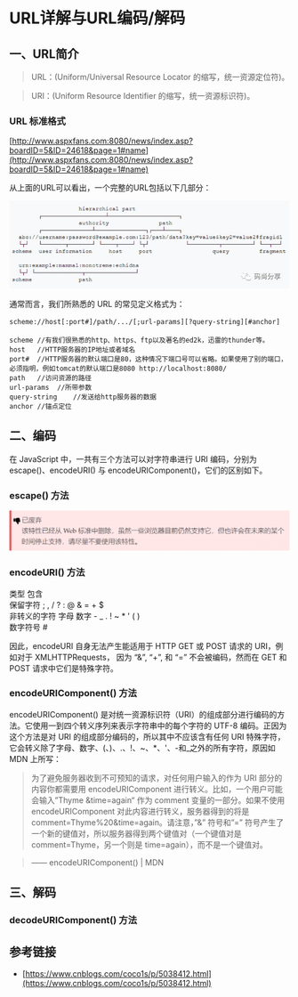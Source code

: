 # URL详解与URL编码/解码

## 一、URL简介

>URL：(Uniform/Universal Resource Locator 的缩写，统一资源定位符)。

>URI：(Uniform Resource Identifier 的缩写，统一资源标识符)。


### URL 标准格式

[http://www.aspxfans.com:8080/news/index.asp?boardID=5&ID=24618&page=1#name](http://www.aspxfans.com:8080/news/index.asp?boardID=5&ID=24618&page=1#name)

从上面的URL可以看出，一个完整的URL包括以下几部分：

![路径详解](./iamge1.jpeg)

通常而言，我们所熟悉的 URL 的常见定义格式为：

```
scheme://host[:port#]/path/.../[;url-params][?query-string][#anchor]

scheme //有我们很熟悉的http、https、ftp以及著名的ed2k，迅雷的thunder等。
host   //HTTP服务器的IP地址或者域名
port#  //HTTP服务器的默认端口是80，这种情况下端口号可以省略。如果使用了别的端口，必须指明，例如tomcat的默认端口是8080 http://localhost:8080/
path   //访问资源的路径
url-params  //所带参数
query-string    //发送给http服务器的数据
anchor //锚点定位
```

## 二、编码

在 JavaScript 中，一共有三个方法可以对字符串进行 URI 编码，分别为 escape()、encodeURI() 与 encodeURIComponent()，它们的区别如下。

### escape() 方法
![](./image2.png)

### encodeURI() 方法
类型	包含  
保留字符	; , / ? : @ & = + $  
非转义的字符	字母 数字 - _ . ! ~ * ' ( )  
数字符号	#  

因此，encodeURI 自身无法产生能适用于 HTTP GET 或 POST 请求的 URI，例如对于 XMLHTTPRequests， 因为 “&”, “+”, 和 “=” 不会被编码，然而在 GET 和 POST 请求中它们是特殊字符。

### encodeURIComponent() 方法
encodeURIComponent() 是对统一资源标识符（URI）的组成部分进行编码的方法。它使用一到四个转义序列来表示字符串中的每个字符的 UTF-8 编码。正因为这个方法是对 URI 的组成部分编码的，所以其中不应该含有任何 URI 特殊字符，它会转义除了字母、数字、(、)、.、!、~、*、'、-和_之外的所有字符，原因如 MDN 上所写：

>为了避免服务器收到不可预知的请求，对任何用户输入的作为 URI 部分的内容你都需要用 encodeURIComponent 进行转义。比如，一个用户可能会输入”Thyme &time=again“ 作为 comment 变量的一部分。如果不使用 encodeURIComponent 对此内容进行转义，服务器得到的将是 comment=Thyme%20&time=again。请注意，”&” 符号和”=” 符号产生了一个新的键值对，所以服务器得到两个键值对（一个键值对是 comment=Thyme，另一个则是 time=again），而不是一个键值对。

>—— encodeURIComponent() | MDN

## 三、解码

### decodeURIComponent() 方法

## 参考链接

* [https://www.cnblogs.com/coco1s/p/5038412.html](https://www.cnblogs.com/coco1s/p/5038412.html)